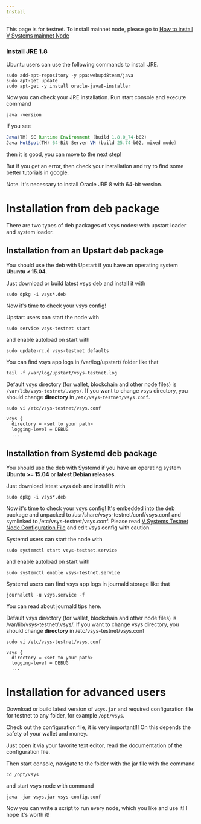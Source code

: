 ```yaml
---
Install
---
```

This page is for testnet. To install mainnet node, please go to [How to install V Systems mainnet Node](/01.home/03installmain)

### Install JRE 1.8

Ubuntu users can use the following commands to install JRE.

```
sudo add-apt-repository -y ppa:webupd8team/java
sudo apt-get update
sudo apt-get -y install oracle-java8-installer
```
Now you can check your JRE installation. Run start console and execute command 
```
java -version
```

If you see

```java version "1.8.0_74"
Java(TM) SE Runtime Environment (build 1.8.0_74-b02)
Java HotSpot(TM) 64-Bit Server VM (build 25.74-b02, mixed mode)
```
then it is good, you can move to the next step!

But if you get an error, then check your installation and try to find some better tutorials in google.

Note. It's necessary to install Oracle JRE 8 with 64-bit version.

# Installation from deb package
There are two types of deb packages of vsys nodes: with upstart loader and system loader.

## Installation from an Upstart deb package
You should use the deb with Upstart if you have an operating system **Ubuntu < 15.04**.

Just download or build latest vsys deb and install it with 

```
sudo dpkg -i vsys*.deb
```
Now it's time to check your vsys config! 

Upstart users can start the node with 

```
sudo service vsys-testnet start 
```
and enable autoload on start with 

```
sudo update-rc.d vsys-testnet defaults
```
You can find vsys app logs in /var/log/upstart/ folder like that 

```
tail -f /var/log/upstart/vsys-testnet.log
```

Default vsys directory (for wallet, blockchain and other node files) is `/var/lib/vsys-testnet/.vsys/`. If you want to change vsys directory, you should change **directory** in `/etc/vsys-testnet/vsys.conf`.

```
sudo vi /etc/vsys-testnet/vsys.conf
```
```
vsys {
  directory = <set to your path>
  logging-level = DEBUG
  ...
```

## Installation from Systemd deb package
You should use the deb with Systemd if you have an operating system **Ubuntu >= 15.04** or **latest Debian releases**.

Just download latest vsys deb and install it with 

```
sudo dpkg -i vsys*.deb
```

Now it's time to check your vsys config! It's embedded into the deb package and unpacked to /usr/share/vsys-testnet/conf/vsys.conf and symlinked to /etc/vsys-testnet/vsys.conf. Please read [V Systems Testnet Node Configuration File](/01.home/02testconf) and edit vsys config with caution.

Systemd users can start the node with 

```
sudo systemctl start vsys-testnet.service 
```
 
 and enable autoload on start with 
 
```
sudo systemctl enable vsys-testnet.service
```

Systemd users can find vsys app logs in journald storage like that 

```
journalctl -u vsys.service -f
```
You can read about journald tips here.

Default vsys directory (for wallet, blockchain and other node files) is /var/lib/vsys-testnet/.vsys/. If you want to change vsys directory, you should change **directory** in /etc/vsys-testnet/vsys.conf 

```
sudo vi /etc/vsys-testnet/vsys.conf
```
```
vsys {
  directory = <set to your path>
  logging-level = DEBUG
  ...
```

# Installation for advanced users
Download or build latest version of `vsys.jar` and required configuration file for testnet to any folder, for example `/opt/vsys`.

Check out the configuration file, it is very important!!! On this depends the safety of your wallet and money.

Just open it via your favorite text editor, read the documentation of the configuration file.

Then start console, navigate to the folder with the jar file with the command 
```
cd /opt/vsys
```
and start vsys node with command 
```
java -jar vsys.jar vsys-config.conf
```
Now you can write a script to run every node, which you like and use it! I hope it's worth it!
